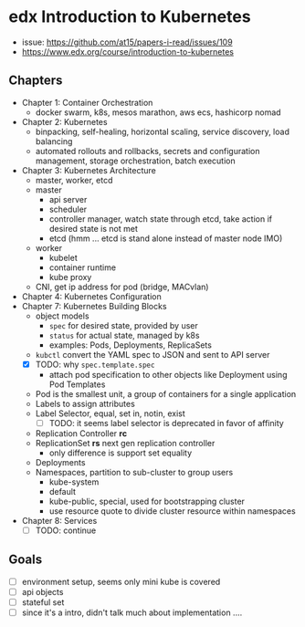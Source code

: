 # edx Introduction to Kubernetes

- issue: https://github.com/at15/papers-i-read/issues/109
- https://www.edx.org/course/introduction-to-kubernetes

## Chapters

- Chapter 1: Container Orchestration
  - docker swarm, k8s, mesos marathon, aws ecs, hashicorp nomad
- Chapter 2: Kubernetes
  - binpacking, self-healing, horizontal scaling, service discovery, load balancing
  - automated rollouts and rollbacks, secrets and configuration management, storage orchestration, batch execution
- Chapter 3: Kubernetes Architecture
  - master, worker, etcd
  - master
    - api server
    - scheduler
    - controller manager, watch state through etcd, take action if desired state is not met
    - etcd (hmm ... etcd is stand alone instead of master node IMO)
  - worker
    - kubelet
    - container runtime
    - kube proxy
  - CNI, get ip address for pod (bridge, MACvlan)
- Chapter 4: Kubernetes Configuration
- Chapter 7: Kubernetes Building Blocks
  - object models
    - `spec` for desired state, provided by user
    - `status` for actual state, managed by k8s
    - examples: Pods, Deployments, ReplicaSets
  - `kubctl` convert the YAML spec to JSON and sent to API server
  - [x] TODO: why `spec.template.spec`
    - attach pod specification to other objects like Deployment using Pod Templates
  - Pod is the smallest unit, a group of containers for a single application
  - Labels to assign attributes
  - Label Selector, equal, set in, notin, exist
    - [ ] TODO: it seems label selector is deprecated in favor of affinity
  - Replication Controller **rc**
  - ReplicationSet **rs** next gen replication controller
    - only difference is support set equality
  - Deployments
  - Namespaces, partition to sub-cluster to group users
    - kube-system
    - default
    - kube-public, special, used for bootstrapping cluster
    - use resource quote to divide cluster resource within namespaces
- Chapter 8: Services
  - [ ] TODO: continue

## Goals

- [ ] environment setup, seems only mini kube is covered
- [ ] api objects
- [ ] stateful set
- [ ] since it's a intro, didn't talk much about implementation ....
